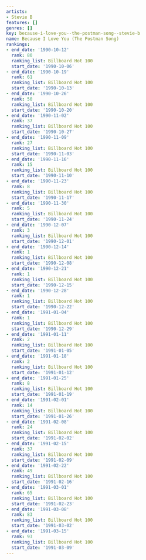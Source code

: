 ```yaml
---
artists:
- Stevie B
features: []
genres: []
key: because-i-love-you--the-postman-song--stevie-b
name: Because I Love You (The Postman Song)
rankings:
- end_date: '1990-10-12'
  rank: 80
  ranking_list: Billboard Hot 100
  start_date: '1990-10-06'
- end_date: '1990-10-19'
  rank: 61
  ranking_list: Billboard Hot 100
  start_date: '1990-10-13'
- end_date: '1990-10-26'
  rank: 50
  ranking_list: Billboard Hot 100
  start_date: '1990-10-20'
- end_date: '1990-11-02'
  rank: 37
  ranking_list: Billboard Hot 100
  start_date: '1990-10-27'
- end_date: '1990-11-09'
  rank: 27
  ranking_list: Billboard Hot 100
  start_date: '1990-11-03'
- end_date: '1990-11-16'
  rank: 15
  ranking_list: Billboard Hot 100
  start_date: '1990-11-10'
- end_date: '1990-11-23'
  rank: 8
  ranking_list: Billboard Hot 100
  start_date: '1990-11-17'
- end_date: '1990-11-30'
  rank: 5
  ranking_list: Billboard Hot 100
  start_date: '1990-11-24'
- end_date: '1990-12-07'
  rank: 3
  ranking_list: Billboard Hot 100
  start_date: '1990-12-01'
- end_date: '1990-12-14'
  rank: 1
  ranking_list: Billboard Hot 100
  start_date: '1990-12-08'
- end_date: '1990-12-21'
  rank: 1
  ranking_list: Billboard Hot 100
  start_date: '1990-12-15'
- end_date: '1990-12-28'
  rank: 1
  ranking_list: Billboard Hot 100
  start_date: '1990-12-22'
- end_date: '1991-01-04'
  rank: 1
  ranking_list: Billboard Hot 100
  start_date: '1990-12-29'
- end_date: '1991-01-11'
  rank: 2
  ranking_list: Billboard Hot 100
  start_date: '1991-01-05'
- end_date: '1991-01-18'
  rank: 2
  ranking_list: Billboard Hot 100
  start_date: '1991-01-12'
- end_date: '1991-01-25'
  rank: 8
  ranking_list: Billboard Hot 100
  start_date: '1991-01-19'
- end_date: '1991-02-01'
  rank: 14
  ranking_list: Billboard Hot 100
  start_date: '1991-01-26'
- end_date: '1991-02-08'
  rank: 24
  ranking_list: Billboard Hot 100
  start_date: '1991-02-02'
- end_date: '1991-02-15'
  rank: 37
  ranking_list: Billboard Hot 100
  start_date: '1991-02-09'
- end_date: '1991-02-22'
  rank: 49
  ranking_list: Billboard Hot 100
  start_date: '1991-02-16'
- end_date: '1991-03-01'
  rank: 65
  ranking_list: Billboard Hot 100
  start_date: '1991-02-23'
- end_date: '1991-03-08'
  rank: 83
  ranking_list: Billboard Hot 100
  start_date: '1991-03-02'
- end_date: '1991-03-15'
  rank: 93
  ranking_list: Billboard Hot 100
  start_date: '1991-03-09'
---
```


